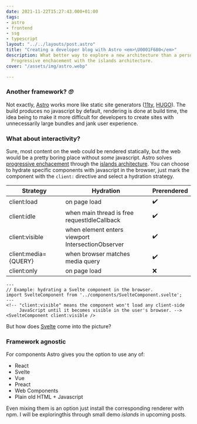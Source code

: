 ```yaml
---
date: 2021-11-22T15:27:43.000+01:00
tags:
- astro
- frontend
- ssg
- typescript
layout: "../../layouts/post.astro"
title: "Creating a developer blog with Astro <em>\U0001F680</em>"
description: What better way to explore a new architecture than a personal playground?
  Progressive enchacement with the islands architecture.
cover: "/assets/img/astro.webp"

---
```

### Another framework? _🙄_

Not exactly, [Astro](https://astro.build/) works more like static site generators ([11ty](https://www.11ty.dev/), [HUGO](https://gohugo.io/)).
The build produces no javascript by default, rendering is done at build time, the idea being to make it more difficult for developers to create sites with unnecessarily large bundles and jank user experience.

### What about interactivity?

Sure, most content on the web could be rendered statically, but the web would be a pretty boring place without _some_ javascript. Astro solves [progressive enchacement](https://developer.mozilla.org/en-US/docs/Glossary/Progressive_Enhancement) through the [islands architecture](https://jasonformat.com/islands-architecture/). You can choose to hydrate specific components with javascript in the browser, just mark the component with the `client:` directive and select a hydration strategy.

| Strategy | Hydration | Prerendered |
| --- | --- | --- |
| client:load | on page load | ✔️ |
| client:idle | when main thread is free <br> requestIdleCallback | ✔️ |
| client:visible | when element enters viewport <br> IntersectionObserver | ✔️ |
| client:media={QUERY} | when browser matches media query | ✔️ |
| client:only | on page load | ❌ |

```astro
---
// Example: hydrating a Svelte component in the browser.
import SvelteComponent from '../components/SvelteComponent.svelte';
---
<!-- "client:visible" means the component won't load any client-side
     JavaScript until it becomes visible in the user's browser. -->
<SvelteComponent client:visible />
```

But how does [Svelte](https://svelte.dev/) come into the picture?

### Framework agnostic

For components Astro gives you the option to use 
any of:

* React
* Svelte
* Vue
* Preact
* Web Components
* Plain old HTML + Javascript

Even mixing them is an option just install the corresponding renderer with npm. I will be  exploringthis through small demo _islands_ in upcoming posts. 